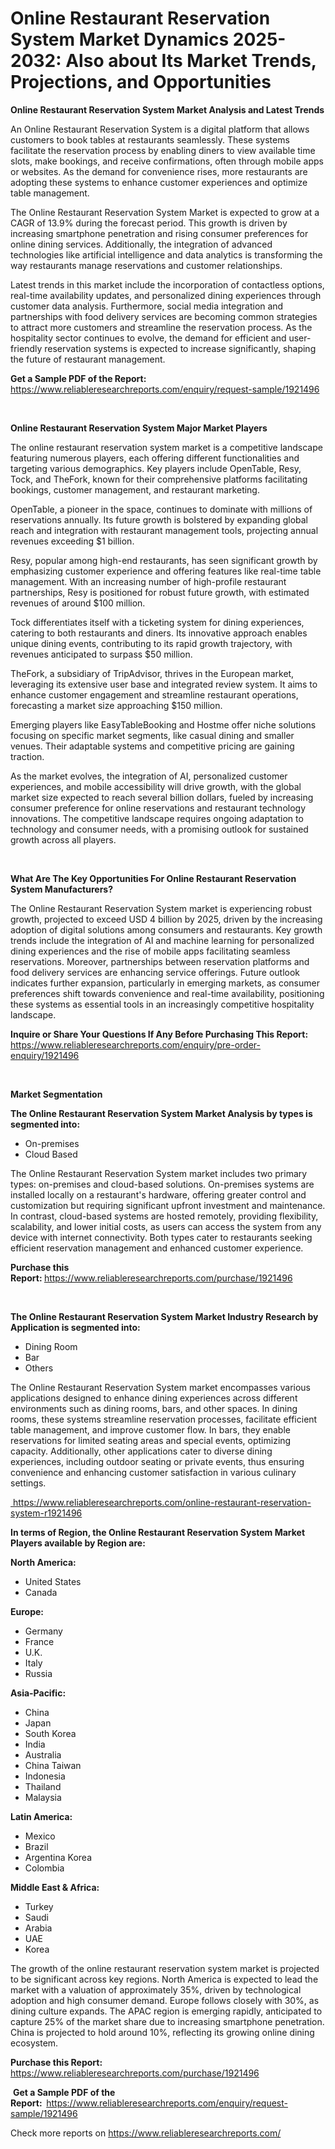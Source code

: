 <p><h1>Online Restaurant Reservation System Market Dynamics 2025-2032: Also about Its Market Trends, Projections, and Opportunities</h1></p><p><strong>Online Restaurant Reservation System Market Analysis and Latest Trends</strong></p>
<p><p>An Online Restaurant Reservation System is a digital platform that allows customers to book tables at restaurants seamlessly. These systems facilitate the reservation process by enabling diners to view available time slots, make bookings, and receive confirmations, often through mobile apps or websites. As the demand for convenience rises, more restaurants are adopting these systems to enhance customer experiences and optimize table management.</p><p>The Online Restaurant Reservation System Market is expected to grow at a CAGR of 13.9% during the forecast period. This growth is driven by increasing smartphone penetration and rising consumer preferences for online dining services. Additionally, the integration of advanced technologies like artificial intelligence and data analytics is transforming the way restaurants manage reservations and customer relationships.</p><p>Latest trends in this market include the incorporation of contactless options, real-time availability updates, and personalized dining experiences through customer data analysis. Furthermore, social media integration and partnerships with food delivery services are becoming common strategies to attract more customers and streamline the reservation process. As the hospitality sector continues to evolve, the demand for efficient and user-friendly reservation systems is expected to increase significantly, shaping the future of restaurant management.</p></p>
<p><strong>Get a Sample PDF of the Report:&nbsp;</strong> <a href="https://www.reliableresearchreports.com/enquiry/request-sample/1921496?utm_campaign=2646&utm_medium=2&utm_source=Github&utm_content=ia&utm_term=10032025&utm_id=online-restaurant-reservation-system">https://www.reliableresearchreports.com/enquiry/request-sample/1921496</a></p>
<p>&nbsp;</p>
<p><strong>Online Restaurant Reservation System Major Market Players</strong></p>
<p><p>The online restaurant reservation system market is a competitive landscape featuring numerous players, each offering different functionalities and targeting various demographics. Key players include OpenTable, Resy, Tock, and TheFork, known for their comprehensive platforms facilitating bookings, customer management, and restaurant marketing. </p><p>OpenTable, a pioneer in the space, continues to dominate with millions of reservations annually. Its future growth is bolstered by expanding global reach and integration with restaurant management tools, projecting annual revenues exceeding $1 billion.</p><p>Resy, popular among high-end restaurants, has seen significant growth by emphasizing customer experience and offering features like real-time table management. With an increasing number of high-profile restaurant partnerships, Resy is positioned for robust future growth, with estimated revenues of around $100 million.</p><p>Tock differentiates itself with a ticketing system for dining experiences, catering to both restaurants and diners. Its innovative approach enables unique dining events, contributing to its rapid growth trajectory, with revenues anticipated to surpass $50 million.</p><p>TheFork, a subsidiary of TripAdvisor, thrives in the European market, leveraging its extensive user base and integrated review system. It aims to enhance customer engagement and streamline restaurant operations, forecasting a market size approaching $150 million.</p><p>Emerging players like EasyTableBooking and Hostme offer niche solutions focusing on specific market segments, like casual dining and smaller venues. Their adaptable systems and competitive pricing are gaining traction.</p><p>As the market evolves, the integration of AI, personalized customer experiences, and mobile accessibility will drive growth, with the global market size expected to reach several billion dollars, fueled by increasing consumer preference for online reservations and restaurant technology innovations. The competitive landscape requires ongoing adaptation to technology and consumer needs, with a promising outlook for sustained growth across all players.</p></p>
<p>&nbsp;</p>
<p><strong>What Are The Key Opportunities For Online Restaurant Reservation System Manufacturers?</strong></p>
<p><p>The Online Restaurant Reservation System market is experiencing robust growth, projected to exceed USD 4 billion by 2025, driven by the increasing adoption of digital solutions among consumers and restaurants. Key growth trends include the integration of AI and machine learning for personalized dining experiences and the rise of mobile apps facilitating seamless reservations. Moreover, partnerships between reservation platforms and food delivery services are enhancing service offerings. Future outlook indicates further expansion, particularly in emerging markets, as consumer preferences shift towards convenience and real-time availability, positioning these systems as essential tools in an increasingly competitive hospitality landscape.</p></p>
<p><strong>Inquire or Share Your Questions If Any Before Purchasing This Report:</strong> <a href="https://www.reliableresearchreports.com/enquiry/pre-order-enquiry/1921496?utm_campaign=2646&utm_medium=2&utm_source=Github&utm_content=ia&utm_term=10032025&utm_id=online-restaurant-reservation-system">https://www.reliableresearchreports.com/enquiry/pre-order-enquiry/1921496</a></p>
<p>&nbsp;</p>
<p><strong>Market Segmentation</strong></p>
<p><strong>The Online Restaurant Reservation System Market Analysis by types is segmented into:</strong></p>
<p><ul><li>On-premises</li><li>Cloud Based</li></ul></p>
<p><p>The Online Restaurant Reservation System market includes two primary types: on-premises and cloud-based solutions. On-premises systems are installed locally on a restaurant's hardware, offering greater control and customization but requiring significant upfront investment and maintenance. In contrast, cloud-based systems are hosted remotely, providing flexibility, scalability, and lower initial costs, as users can access the system from any device with internet connectivity. Both types cater to restaurants seeking efficient reservation management and enhanced customer experience.</p></p>
<p><strong>Purchase this Report:&nbsp;</strong><a href="https://www.reliableresearchreports.com/purchase/1921496?utm_campaign=2646&utm_medium=2&utm_source=Github&utm_content=ia&utm_term=10032025&utm_id=online-restaurant-reservation-system">https://www.reliableresearchreports.com/purchase/1921496</a></p>
<p>&nbsp;</p>
<p><strong>The Online Restaurant Reservation System Market Industry Research by Application is segmented into:</strong></p>
<p><ul><li>Dining Room</li><li>Bar</li><li>Others</li></ul></p>
<p><p>The Online Restaurant Reservation System market encompasses various applications designed to enhance dining experiences across different environments such as dining rooms, bars, and other spaces. In dining rooms, these systems streamline reservation processes, facilitate efficient table management, and improve customer flow. In bars, they enable reservations for limited seating areas and special events, optimizing capacity. Additionally, other applications cater to diverse dining experiences, including outdoor seating or private events, thus ensuring convenience and enhancing customer satisfaction in various culinary settings.</p></p>
<p><a href="https://www.reliableresearchreports.com/online-restaurant-reservation-system-r1921496?utm_campaign=2646&utm_medium=2&utm_source=Github&utm_content=ia&utm_term=10032025&utm_id=online-restaurant-reservation-system">&nbsp;https://www.reliableresearchreports.com/online-restaurant-reservation-system-r1921496</a></p>
<p><strong>In terms of Region, the Online Restaurant Reservation System Market Players available by Region are:</strong></p>
<p>
    <p> <strong> North America: </strong>
        <ul>
            <li>United States</li>
            <li>Canada</li>
        </ul>
        </p> 
    <p> <strong> Europe: </strong>
        <ul>
            <li>Germany</li>
            <li>France</li>
            <li>U.K.</li>
            <li>Italy</li>
            <li>Russia</li>
        </ul>
        </p> 
    <p> <strong> Asia-Pacific: </strong>
        <ul>
            <li>China</li>
            <li>Japan</li>
            <li>South Korea</li>
            <li>India</li>
            <li>Australia</li>
            <li>China Taiwan</li>
            <li>Indonesia</li>
            <li>Thailand</li>
            <li>Malaysia</li>
        </ul>
        </p> 
    <p> <strong> Latin America: </strong>
        <ul>
            <li>Mexico</li>
            <li>Brazil</li>
            <li>Argentina Korea</li>
            <li>Colombia</li>
        </ul>
        </p> 
    <p> <strong> Middle East & Africa: </strong>
        <ul>
            <li>Turkey</li>
            <li>Saudi</li>
            <li>Arabia</li>
            <li>UAE</li>
            <li>Korea</li>
        </ul>
    </p>
    </p>
<p><p>The growth of the online restaurant reservation system market is projected to be significant across key regions. North America is expected to lead the market with a valuation of approximately 35%, driven by technological adoption and high consumer demand. Europe follows closely with 30%, as dining culture expands. The APAC region is emerging rapidly, anticipated to capture 25% of the market share due to increasing smartphone penetration. China is projected to hold around 10%, reflecting its growing online dining ecosystem.</p></p>
<p><strong>Purchase this Report: </strong><a href="https://www.reliableresearchreports.com/purchase/1921496?utm_campaign=2646&utm_medium=2&utm_source=Github&utm_content=ia&utm_term=10032025&utm_id=online-restaurant-reservation-system">https://www.reliableresearchreports.com/purchase/1921496</a></p>
<p>&nbsp;<strong>Get a Sample PDF of the Report:&nbsp;&nbsp;</strong><a href="https://www.reliableresearchreports.com/enquiry/request-sample/1921496?utm_campaign=2646&utm_medium=2&utm_source=Github&utm_content=ia&utm_term=10032025&utm_id=online-restaurant-reservation-system">https://www.reliableresearchreports.com/enquiry/request-sample/1921496</a></p>
<p><strong></strong></p>
<p>Check more reports on <a href="https://www.reliableresearchreports.com/?utm_campaign=2646&utm_medium=2&utm_source=Github&utm_content=ia&utm_term=10032025&utm_id=online-restaurant-reservation-system">https://www.reliableresearchreports.com/</a></p>
